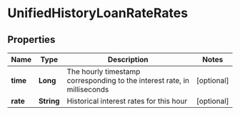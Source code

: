 
# UnifiedHistoryLoanRateRates

## Properties

Name | Type | Description | Notes
------------ | ------------- | ------------- | -------------
**time** | **Long** | The hourly timestamp corresponding to the interest rate, in milliseconds |  [optional]
**rate** | **String** | Historical interest rates for this hour |  [optional]

